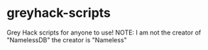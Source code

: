 # greyhack-scripts
Grey Hack scripts for anyone to use!
NOTE: I am not the creator of "NamelessDB" the creator is "Nameless"
